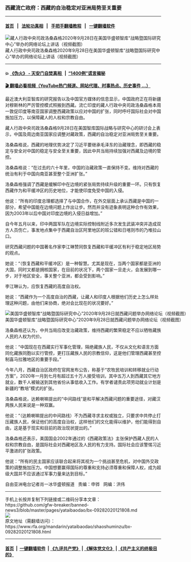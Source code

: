 ### 西藏流亡政府：西藏的自治稳定对亚洲局势至关重要
------------------------

#### [首页](https://github.com/gfw-breaker/banned-news3/blob/master/README.md) &nbsp;&nbsp;|&nbsp;&nbsp; [法轮功真相](https://github.com/begood0513/basic/blob/master/README.md)  &nbsp;&nbsp;|&nbsp;&nbsp; [手把手翻墙教程](https://github.com/gfw-breaker/guides/wiki)  &nbsp;&nbsp;|&nbsp;&nbsp; [一键翻墙软件](https://github.com/gfw-breaker/nogfw/blob/master/README.md)  



<div id="headerimg">
 <img alt="藏人行政中央司政洛桑森格2020年9月28日在美国华盛顿智库“战略暨国际研究中心”举办的网络论坛上讲话（视频截图）" src="https://www.rfa.org/mandarin/yataibaodao/shaoshuminzu/bx-09282020121808.html/bx0928.jpg/@@images/6a8d5ea7-f49a-45b5-bd19-39d852e9e35e.png" title="藏人行政中央司政洛桑森格2020年9月28日在美国华盛顿智库“战略暨国际研究中心”举办的网络论坛上讲话（视频截图）"/>
 <div id="headerimgcontents">
  <div id="headerimgcaption">
   <span>
    藏人行政中央司政洛桑森格2020年9月28日在美国华盛顿智库“战略暨国际研究中心”举办的网络论坛上讲话（视频截图）
   </span>
   <!-- zoomattribute -->
  </div>
  <!-- headerimgcaption -->
 </div>
 <!-- headerimagecontents -->
</div>

<hr/>


#### 💥 [《伪火》 - 天安门自焚真相 ](http://158.247.195.190:10000/videos/blog/weihuo.html)&nbsp; |&nbsp; [“1400例”谎言揭秘  ](http://158.247.195.190:10000/videos/blog/jiexi1400.html)

#### [ 🎬  翻墙必看视频（YouTube热门频道、网站代理、时事热点、历史事件 ...）](https://github.com/gfw-breaker/links/blob/master/banned.md)

<div id="storytext">
 <div>
  <div class="slot_header">
  </div>
 </div>
 <p>
  最近澳大利亚智库的研究报告以及中国官方媒体的信息显示，中国政府正在将新疆对穆斯林的严厉管控模式照搬到西藏。流亡印度的藏人行政中央司政洛桑森格本周一敦促印度等南亚国家调整西藏政策以应对中国的扩张，同时呼吁国际社会对中国施加压力，以保障藏人的人权和宗教自由。
 </p>
 <p>
  藏人行政中央司政洛桑森格9月28日在美国智库国际战略与研究中心的研讨会上表示，中国及周边南亚国家应调整对藏政策，西藏的自治稳定对亚洲局势至关重要。
 </p>
 <p>
  洛桑森格说，西藏的地理优势决定了习近平要继承毛泽东的治藏理念，即西藏的稳定与安全对中国的稳定与安全至关重要，因此中共当局持续加强对西藏及边境的管控。
 </p>
 <p>
 </p>
 <p>
 </p>
 <p>
  洛桑森格说：“在过去的六十年里，中国的治藏政策一直保持不变。维持对西藏的统治有利于中国向南亚甚至整个亚洲扩张。”
 </p>
 <p>
  洛桑森格强调了西藏是缓解印中在边境的紧张局势持续升级的重要一环。只有恢复西藏作为和平缓冲区的历史地位，才能使印度免受中国的入侵。
 </p>
 <p>
  他说：“所有的印度总理都选择了与中国合作，在外交层面上承认西藏是中国的一部分，希望中国能在边境问题上作出让步。然而并没有迹象表明这种合作有效果，因为2003年以后中国对印度边境的入侵日益增加。”
 </p>
 <p>
  自今年五月以来，印中两国军队在边境实际控制线附近多次发生武装冲突并造成双方人员伤亡，事发地点集中于西藏自治区阿里地区的班公错和日喀则市的乃堆拉山口。
 </p>
 <p>
  研究西藏问题的中国著名作家李江琳赞同恢复西藏和平缓冲区有利于稳定地区局势的观点。
 </p>
 <p>
  她说：“（恢复西藏和平缓冲区）是一种智慧。尤其是现在，当两个国家都是亚洲的大国，同时又都是拥核国家，在目前的状况下，两个国家一旦走火，会发展到哪一步，对于地区安全，事关整个亚洲，都会受到影响。”
 </p>
 <p>
  李江琳认为，应恢复西藏的高度自治权。
 </p>
 <p>
  她说：“西藏作为一个高度自治的西藏，让藏人和印度人根据他们历史上怎么样处理这种问题，由他们来协商，绝对会比现在的状况要好。”
 </p>
 <p>
  <div class="image-inline captioned" style="width:680px;">
   <div style="width:680px;">
    <img alt="美国华盛顿智库“战略暨国际研究中心”2020年9月28日就西藏问题举办网络论坛（视频截图）" src="https://www.rfa.org/mandarin/yataibaodao/shaoshuminzu/bx-09282020121808.html/bx0928a.jpg" title="美国华盛顿智库“战略暨国际研究中心”2020年9月28日就西藏问题举办网络论坛（视频截图）"/>
   </div>
   <div class="image-caption">
    <span style="width:680px;">
     美国华盛顿智库“战略暨国际研究中心”2020年9月28日就西藏问题举办网络论坛（视频截图）
    </span>
    <span class="copyright">
    </span>
   </div>
  </div>
 </p>
 <p>
 </p>
 <p>
  洛桑森格还认为，中共当局应改变治藏政策，维持西藏的繁荣稳定不应以牺牲藏族人民的人权为代价。
 </p>
 <p>
  他说：“中国现在在西藏实行军事化管理，隔绝藏族人民，不仅从文化和语言方面同化藏族同胞以实行管控，更打压藏族人民的宗教信仰，这是他们管理西藏甚至控制喜马拉雅地区的重要手段。”
 </p>
 <p>
  今年八月，西藏自治区政府在官网发布公告，称基于“农牧民培训和转移就业行动方案”，2020年一月到七月有超过五十万人接受培训，其中五万人到西藏其它地方就业，数千人被输送到其他省份从事低收入工作。有学者谴责此项劳动就业计划是新疆的“教培”模式的扩张。
 </p>
 <p>
  洛桑森格说，达赖喇嘛提出的“中间路线”是和平解决西藏问题的重要途径，对藏汉两族人民来说是一种双赢。
 </p>
 <p>
  他说：“（达赖喇嘛提出的中间路线）不为西藏寻求主权或独立，只要求中共停止打压藏族人民，保证他们的高度自治权，这样他们的文化能得以维护，他们能得到自由，这是基于现实和目前的政治现状提出的。”
 </p>
 <p>
  洛桑森格还表示，美国国会2002年通过的《西藏政策法》主张保护西藏人民的人权和宗教自由，是国际社会对西藏地区及人民的有力支持。国际社会应该警惕习近平激进的扩张政策。
 </p>
 <p>
  他说：“所有的民主国家应该联合起来将其视为一个挑战甚至危机，对中国外交政策的调整施加压力。中国想要赢得国际的尊重和支持必须尊重和保障人权，成为超级大国并不应该通过军事力量来达到目标。”
 </p>
 <p>
 </p>
 <p>
  自由亚洲电台记者肖一冰华盛顿报道   责编：申铧   网编：洪伟
 </p>
</div>

<hr/>
手机上长按并复制下列链接或二维码分享本文章：<br/>
https://github.com/gfw-breaker/banned-news3/blob/master/pages/yataibaodao/bx-09282020121808.md <br/>
<a href='https://github.com/gfw-breaker/banned-news3/blob/master/pages/yataibaodao/bx-09282020121808.md'><img src='https://github.com/gfw-breaker/banned-news3/blob/master/pages/yataibaodao/bx-09282020121808.md.png'/></a> <br/>
原文地址（需翻墙访问）：https://www.rfa.org/mandarin/yataibaodao/shaoshuminzu/bx-09282020121808.html


------------------------
#### [首页](https://github.com/gfw-breaker/banned-news3/blob/master/README.md) &nbsp;|&nbsp; [一键翻墙软件](https://github.com/gfw-breaker/nogfw/blob/master/README.md) &nbsp;| [《九评共产党》](https://github.com/gfw-breaker/9ping.md/blob/master/README.md#九评之一评共产党是什么) | [《解体党文化》](https://github.com/gfw-breaker/jtdwh.md/blob/master/README.md) | [《共产主义的终极目的》](https://github.com/gfw-breaker/gczydzjmd.md/blob/master/README.md)


<img src='http://gfw-breaker.win/banned-news3/pages/yataibaodao/bx-09282020121808.md' width='0px' height='0px'/>
